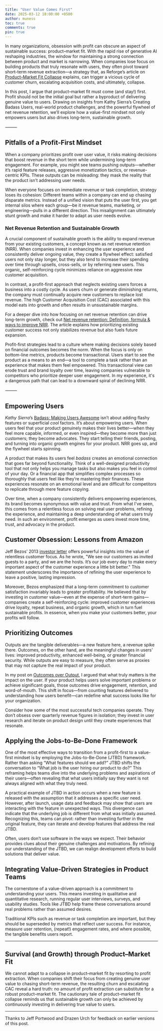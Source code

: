```yaml
---
title: "User Value Comes First"
date: 2025-03-12 18:00:00 +0500
author: muness
toc: true
comments: true
pin: true
---
```


In many organizations, obsession with profit can obscure an aspect of sustainable success: product–market fit. With the rapid rise of generative AI reshaping industries, the window for maintaining a strong connection between product and market is narrowing. When companies lose focus on building products that truly resonate with users, they often pivot toward short-term revenue extraction—a strategy that, as Reforge’s article on [Product–Market Fit Collapse](https://www.reforge.com/blog/product-market-fit-collapse) explains, can trigger a vicious cycle of customer churn, escalating acquisition costs, and ultimately, collapse.

In this post, I argue that product–market fit must come (and stay!) first. Profit should not be the initial goal but rather a byproduct of delivering genuine value to users. Drawing on insights from Kathy Sierra’s Creating Badass Users, real-world product challenges, and the powerful flywheel of net revenue retention, we’ll explore how a value-first mindset not only empowers users but also drives long-term, sustainable growth.

⸻

## Pitfalls of a Profit-First Mindset

When a company prioritizes profit over user value, it risks making decisions that boost revenue in the short term while undermining long-term engagement. For example, you might see teams pushing outputs—whether it’s rapid feature releases, aggressive monetization tactics, or revenue-centric KPIs. These outputs can be misleading: they mask the reality that the product isn’t addressing user needs.

When everyone focuses on immediate revenue or task completion, strategy loses its cohesion: Different teams within a company can end up chasing disparate metrics.  Instead of a unified vision that puts the user first, you get internal silos where each group—be it revenue teams, marketing, or engineering—pulls in a different direction. This misalignment can ultimately stunt growth and make it harder to adapt as user needs evolve.

### Net Revenue Retention and Sustainable Growth

A crucial component of sustainable growth is the ability to expand revenue from your existing customers, a concept known as net revenue retention (NRR). When companies invest in enhancing the user experience and consistently deliver ongoing value, they create a flywheel effect: satisfied users not only stay longer, but they also tend to increase their spending over time through upsells, cross-sells, or by referring new users. This organic, self-reinforcing cycle minimizes reliance on aggressive new customer acquisition.

In contrast, a profit-first approach that neglects existing users forces a business into a costly cycle. As users churn or generate diminishing returns, the company must continually acquire new customers to replace lost revenue. The high Customer Acquisition Cost (CAC) associated with this model eats into growth and often results in unsustainable margins.

For a deeper dive into how focusing on net revenue retention can drive long-term growth, check out [Net revenue retention: Definition, formula & ways to improve NRR](https://www.paddle.com/blog/net-revenue-retention-the-new-benchmark-metric-for-saas). The article explains how prioritizing existing customer success not only stabilizes revenue but also fuels future expansion.

Profit-first strategies lead to a culture where making decisions solely based on financial outcomes becomes the norm. When the focus is only on bottom-line metrics, products become transactional. Users start to see the product as a means to an end—a tool to complete a task rather than an experience that makes them feel empowered. This transactional view can erode trust and brand loyalty over time, leaving companies vulnerable to competitors who prioritize deeper user engagement. In my experience, it's a dangerous path that can lead to a downward spiral of declining NRR.

⸻

## Empowering Users

*Kathy Sierra*’s [Badass: Making Users Awesome](https://www.amazon.com/Badass-Making-Awesome-Kathy-Sierra/dp/1491919019?tag=googhydr-20&source=dsa&hvcampaign=books&gclid=CjwKCAjwvr--BhB5EiwAd5YbXkPeUh1FIee-wM5p1BY8qzU28x5DzKln70_aWr3JovLy9Ua7rpT84hoCupIQAvD_BwE) isn’t about adding flashy features or superficial *cool* factors. It’s about empowering users. When users feel that your product genuinely makes their lives better—when they feel more capable, informed, or even inspired—they become more than just customers; they become advocates. They start telling their friends, posting, and turning into organic growth engines for your product. NRR goes up, and the flywheel starts spinning.

A product that makes its users feel *badass* creates an emotional connection that goes far beyond functionality. Think of a well-designed productivity tool that not only helps you manage tasks but also makes you feel in control of your day. Or a financial app that simplifies complex processes so thoroughly that users feel like they’re mastering their finances. These experiences resonate on an emotional level and are difficult for competitors to replicate through mere feature copying.

Over time, when a company consistently delivers empowering experiences, its brand becomes synonymous with value and trust. From what I've seen, this comes from a relentless focus on solving real user problems, refining the experience, and maintaining a deep understanding of what users truly need. In such an environment, profit emerges as users invest more time, trust, and advocacy in the product.

## Customer Obsession: Lessons from Amazon

Jeff Bezos’ 2013 [investor letter](https://www.sec.gov/Archives/edgar/data/1018724/000119312513151836/d511111dex991.htm) offers powerful insights into the value of relentless customer focus. As he wrote, "We see our customers as invited guests to a party, and we are the hosts. It’s our job every day to make every important aspect of the customer experience a little bit better." This statement underscores the importance of refining the user experience to leave a positive, lasting impression.

Moreover, Bezos emphasized that a long-term commitment to customer satisfaction invariably leads to greater profitability. He believed that by investing in customer value—even at the expense of short-term gains—companies create a self-reinforcing cycle: improved customer experiences drive loyalty, repeat business, and organic growth, which in turn fuel sustainable profits. In essence, when you make your customers better, your profits will follow.

## Prioritizing Outcomes

Outputs are the tangible deliverables—a new feature here, a revenue spike there. Outcomes, on the other hand, are the meaningful changes in users’ lives: improved productivity, enhanced well-being, or greater financial security. While outputs are easy to measure, they often serve as proxies that may not capture the real impact of your product.

In my post on [Outcomes over Output](https://muness.com/posts/outcomes-over-output-book-summary/), I argued that what truly matters is the impact on the user. If your product helps users solve important problems or achieve significant goals, those outcomes drive engagement, retention, and word-of-mouth. This shift in focus—from counting features delivered to understanding how users benefit—can redefine what success looks like for your organization.

Consider how some of the most successful tech companies operate. They don’t obsess over quarterly revenue figures in isolation; they invest in user research and iterate on product design until they create experiences that resonate.

## Applying the Jobs-to-Be-Done Framework

One of the most effective ways to transition from a profit-first to a value-first mindset is by employing the Jobs-to-Be-Done (JTBD) framework. Rather than asking “What features should we add?” JTBD shifts the conversation to “What job is the user hiring our product to do?” This reframing helps teams dive into the underlying problems and aspirations of their users—often revealing that what users initially say they want is not always aligned with what they truly need.

A practical example of JTBD in action occurs when a new feature is released with the assumption that it addresses a specific user need. However, after launch, usage data and feedback may show that users are interacting with the feature in unexpected ways. This divergence can indicate that the underlying job is different from what was initially assumed. Recognizing this, teams can pivot: rather than investing further in the original feature, they can iterate and develop features that address the real JTBD.

Often, users don’t use software in the ways we expect. Their behavior provides clues about their genuine challenges and motivations. By refining our understanding of the JTBD, we can realign development efforts to build solutions that deliver value.

## Integrating Value-Driven Strategies in Product Teams

The cornerstone of a value-driven approach is a commitment to understanding your users. This means investing in qualitative and quantitative research, running regular user interviews, surveys, and usability studies. Tools like JTBD help frame these conversations around real problems rather than assumed desires.

Traditional KPIs such as revenue or task completion are important, but they should be superseded by metrics that reflect user success. For instance, measure user retention, (repeat!) engagement rates, and where possible, the tangible benefits users report.

---

## Survival (and Growth) through Product–Market Fit

We cannot adapt to a collapse in product–market fit by resorting to profit extraction. When companies shift their focus from creating genuine user value to chasing short-term revenue, the resulting churn and escalating CAC reveal a hard truth: no amount of profit extraction can substitute for a robust product–market fit. The cautionary tale of product–market fit collapse reminds us that sustainable growth can only be achieved by continuously investing in delivering true value to users.

---

Thanks to Jeff Portwood and Drazen Urch for feedback on earlier versions of this post.
